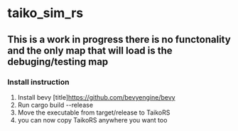# taiko_sim_rs

## This is a work in progress there is no functonality and the only map that will load is the debuging/testing map

### Install instruction 
1. Install bevy [title]https://github.com/bevyengine/bevy
2. Run cargo build --release 
3. Move the executable from target/release to TaikoRS 
4. you can now copy TaikoRS anywhere you want too
